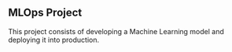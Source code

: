 ## MLOps Project

This project consists of developing a Machine Learning model and deploying it into production.
